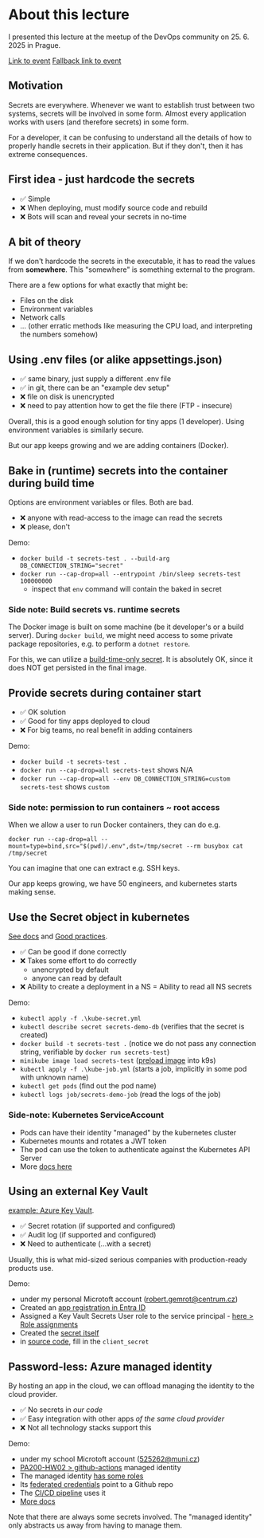 # About this lecture

I presented this lecture at the meetup of the DevOps community
on 25. 6. 2025 in Prague.

[Link to event](https://www.meetup.com/prague-devops-meetup/events/307952279/)
[Fallback link to event](https://web.archive.org/web/20250608170009/https://www.meetup.com/prague-devops-meetup/events/307952279/)

## Motivation

Secrets are everywhere. Whenever we want to establish trust between
two systems, secrets will be involved in some form. Almost every application
works with users (and therefore secrets) in some form.

For a developer, it can be confusing to understand all the details
of how to properly handle secrets in their application. But if they don't,
then it has extreme consequences.

## First idea - just hardcode the secrets

- ✅ Simple
- ❌ When deploying, must modify source code and rebuild
- ❌ Bots will scan and reveal your secrets in no-time

## A bit of theory

If we don't hardcode the secrets in the executable, it has to read the values from **somewhere**.
This "somewhere" is something external to the program.

There are a few options for what exactly that might be:

- Files on the disk
- Environment variables
- Network calls
- ... (other erratic methods like measuring the CPU load, and interpreting the numbers somehow)

## Using .env files (or alike appsettings.json)

- ✅ same binary, just supply a different .env file
- ✅ in git, there can be an "example dev setup"
- ❌ file on disk is unencrypted
- ❌ need to pay attention how to get the file there (FTP - insecure)

Overall, this is a good enough solution for tiny apps (1 developer).
Using environment variables is similarly secure.

But our app keeps growing and we are adding containers (Docker).

## Bake in (runtime) secrets into the container during build time

Options are environment variables or files. Both are bad.

- ❌ anyone with read-access to the image can read the secrets
- ❌ please, don't

Demo:

- `docker build -t secrets-test . --build-arg DB_CONNECTION_STRING="secret"`
- `docker run --cap-drop=all --entrypoint /bin/sleep secrets-test 100000000`
  - inspect that `env` command will contain the baked in secret

### Side note: Build secrets vs. runtime secrets

The Docker image is built on some machine (be it developer's or
a build server). During `docker build`, we might need access to
some private package repositories, e.g. to perform a `dotnet restore`.

For this, we can utilize a [build-time-only secret](https://docs.docker.com/build/building/secrets/). It is absolutely OK, since it does NOT
get persisted in the final image.

## Provide secrets during container start

- ✅ OK solution
- ✅ Good for tiny apps deployed to cloud
- ❌ For big teams, no real benefit in adding containers

Demo:

- `docker build -t secrets-test .`
- `docker run --cap-drop=all secrets-test` shows N/A
- `docker run --cap-drop=all --env DB_CONNECTION_STRING=custom secrets-test` shows `custom`

### Side note: permission to run containers ~ root access

When we allow a user to run Docker containers, they can do e.g.

`docker run --cap-drop=all --mount=type=bind,src="$(pwd)/.env",dst=/tmp/secret --rm busybox cat /tmp/secret`

You can imagine that one can extract e.g. SSH keys.

Our app keeps growing, we have 50 engineers, and kubernetes starts
making sense.

## Use the Secret object in kubernetes

[See docs](https://kubernetes.io/docs/concepts/configuration/secret/) and
[Good practices](https://kubernetes.io/docs/concepts/security/secrets-good-practices/).

- ✅ Can be good if done correctly
- ❌ Takes some effort to do correctly
  - unencrypted by default
  - anyone can read by default
- ❌ Ability to create a deployment in a NS = Ability to read all NS secrets

Demo:

- `kubectl apply -f .\kube-secret.yml`
- `kubectl describe secret secrets-demo-db` (verifies that the secret is created)
- `docker build -t secrets-test .` (notice we do not pass any connection string, verifiable by `docker run secrets-test`)
- `minikube image load secrets-test` ([preload image](https://minikube.sigs.k8s.io/docs/handbook/pushing/) into k9s)
- `kubectl apply -f .\kube-job.yml` (starts a job, implicitly in some pod with unknown name)
- `kubectl get pods` (find out the pod name)
- `kubectl logs job/secrets-demo-job` (read the logs of the job)

### Side-note: Kubernetes ServiceAccount

- Pods can have their identity "managed" by the kubernetes cluster
- Kubernetes mounts and rotates a JWT token
- The pod can use the token to authenticate against the Kubernetes API Server
- More [docs here](https://kubernetes.io/docs/concepts/security/service-accounts/)

## Using an external Key Vault

[example: Azure Key Vault](https://learn.microsoft.com/en-us/azure/key-vault/general/basic-concepts).

- ✅ Secret rotation (if supported and configured)
- ✅ Audit log (if supported and configured)
- ❌ Need to authenticate (...with a secret)

Usually, this is what mid-sized serious companies with production-ready products use.

Demo:

- under my personal Microtoft account (robert.gemrot@centrum.cz)
- Created an [app registration in Entra ID](https://portal.azure.com/#view/Microsoft_AAD_RegisteredApps/ApplicationMenuBlade/~/Overview/quickStartType~/null/sourceType/Microsoft_AAD_IAM/appId/a793e411-ecb3-420a-a91e-5af88bda0c3b/objectId/ae113734-245f-419d-8805-468d3aff9f08/isMSAApp~/false/defaultBlade/Overview/appSignInAudience/AzureADMyOrg/servicePrincipalCreated~/true)
- Assigned a Key Vault Secrets User role to the service principal - [here > Role assignments](https://portal.azure.com/#@robertgemrotcentrum.onmicrosoft.com/resource/subscriptions/8f3fcec5-108b-4c17-bcce-c0a4f79b8944/resourceGroups/devops-demo/providers/Microsoft.KeyVault/vaults/vault-devops-demo/users)
- Created the [secret itself](https://portal.azure.com/#@robertgemrotcentrum.onmicrosoft.com/resource/subscriptions/8f3fcec5-108b-4c17-bcce-c0a4f79b8944/resourceGroups/devops-demo/providers/Microsoft.KeyVault/vaults/vault-devops-demo/secrets)
- in [source code](./SecretsDemo/SecretFromKeyVault.cs), fill in the `client_secret`

## Password-less: Azure managed identity

By hosting an app in the cloud, we can offload managing the identity to the cloud provider.

- ✅ No secrets in _our code_
- ✅ Easy integration with other apps _of the same cloud provider_
- ❌ Not all technology stacks support this

Demo:

- under my school Microtoft account (525262@muni.cz)
- [PA200-HW02 > github-actions](https://portal.azure.com/#@UCNMUNI.onmicrosoft.com/resource/subscriptions/83aa7f25-afa6-4435-a170-acc5294000f4/resourceGroups/PA200-HW02/overview) managed identity
- The managed identity [has some roles](https://portal.azure.com/#@UCNMUNI.onmicrosoft.com/resource/subscriptions/83aa7f25-afa6-4435-a170-acc5294000f4/resourceGroups/PA200-HW02/providers/Microsoft.ManagedIdentity/userAssignedIdentities/github-actions/azure_resources)
- Its [federated credentials](https://portal.azure.com/#@UCNMUNI.onmicrosoft.com/resource/subscriptions/83aa7f25-afa6-4435-a170-acc5294000f4/resourceGroups/PA200-HW02/providers/Microsoft.ManagedIdentity/userAssignedIdentities/github-actions/federatedcredentials) point to a Github repo
- The [CI/CD pipeline](https://github.com/fejbl2/train-me-maybe/blob/pa200/.github/workflows/build-pa200.yaml) uses it
- [More docs](https://learn.microsoft.com/en-us/azure/developer/github/connect-from-azure-identity)

Note that there are always some secrets involved. The "managed identity" only abstracts us away from having to manage them.
